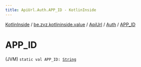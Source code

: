 ```yaml
---
title: ApiUrl.Auth.APP_ID - KotlinInside
---
```


[KotlinInside](../../../index.html) / [be.zvz.kotlininside.value](../../index.html) / [ApiUrl](../index.html) / [Auth](index.html) / [APP_ID](./-a-p-p_-i-d.html)

# APP_ID

(JVM) `static val APP_ID: `[`String`](https://kotlinlang.org/api/latest/jvm/stdlib/kotlin/-string/index.html)